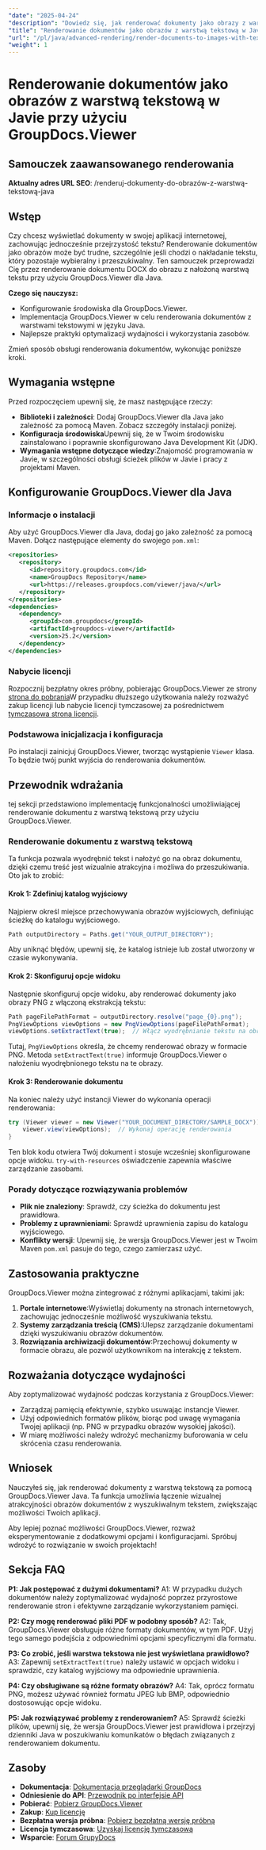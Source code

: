 ```yaml
---
"date": "2025-04-24"
"description": "Dowiedz się, jak renderować dokumenty jako obrazy z warstwą tekstową w języku Java, korzystając z GroupDocs.Viewer. Dzięki temu tekst będzie bardziej przejrzysty i łatwiejszy w wyszukiwaniu."
"title": "Renderowanie dokumentów jako obrazów z warstwą tekstową w Javie przy użyciu GroupDocs.Viewer"
"url": "/pl/java/advanced-rendering/render-documents-to-images-with-text-layer-java/"
"weight": 1
---
```


# Renderowanie dokumentów jako obrazów z warstwą tekstową w Javie przy użyciu GroupDocs.Viewer
## Samouczek zaawansowanego renderowania
**Aktualny adres URL SEO**: /renderuj-dokumenty-do-obrazów-z-warstwą-tekstową-java

## Wstęp
Czy chcesz wyświetlać dokumenty w swojej aplikacji internetowej, zachowując jednocześnie przejrzystość tekstu? Renderowanie dokumentów jako obrazów może być trudne, szczególnie jeśli chodzi o nakładanie tekstu, który pozostaje wybieralny i przeszukiwalny. Ten samouczek przeprowadzi Cię przez renderowanie dokumentu DOCX do obrazu z nałożoną warstwą tekstu przy użyciu GroupDocs.Viewer dla Java.

**Czego się nauczysz:**
- Konfigurowanie środowiska dla GroupDocs.Viewer.
- Implementacja GroupDocs.Viewer w celu renderowania dokumentów z warstwami tekstowymi w języku Java.
- Najlepsze praktyki optymalizacji wydajności i wykorzystania zasobów.

Zmień sposób obsługi renderowania dokumentów, wykonując poniższe kroki.

## Wymagania wstępne
Przed rozpoczęciem upewnij się, że masz następujące rzeczy:

- **Biblioteki i zależności**: Dodaj GroupDocs.Viewer dla Java jako zależność za pomocą Maven. Zobacz szczegóły instalacji poniżej.
- **Konfiguracja środowiska**Upewnij się, że w Twoim środowisku zainstalowano i poprawnie skonfigurowano Java Development Kit (JDK).
- **Wymagania wstępne dotyczące wiedzy**:Znajomość programowania w Javie, w szczególności obsługi ścieżek plików w Javie i pracy z projektami Maven.

## Konfigurowanie GroupDocs.Viewer dla Java
### Informacje o instalacji
Aby użyć GroupDocs.Viewer dla Java, dodaj go jako zależność za pomocą Maven. Dołącz następujące elementy do swojego `pom.xml`:

```xml
<repositories>
   <repository>
      <id>repository.groupdocs.com</id>
      <name>GroupDocs Repository</name>
      <url>https://releases.groupdocs.com/viewer/java/</url>
   </repository>
</repositories>
<dependencies>
   <dependency>
      <groupId>com.groupdocs</groupId>
      <artifactId>groupdocs-viewer</artifactId>
      <version>25.2</version>
   </dependency>
</dependencies>
```

### Nabycie licencji
Rozpocznij bezpłatny okres próbny, pobierając GroupDocs.Viewer ze strony [strona do pobrania](https://releases.groupdocs.com/viewer/java/)W przypadku dłuższego użytkowania należy rozważyć zakup licencji lub nabycie licencji tymczasowej za pośrednictwem [tymczasowa strona licencji](https://purchase.groupdocs.com/temporary-license/).

### Podstawowa inicjalizacja i konfiguracja
Po instalacji zainicjuj GroupDocs.Viewer, tworząc wystąpienie `Viewer` klasa. To będzie twój punkt wyjścia do renderowania dokumentów.

## Przewodnik wdrażania
tej sekcji przedstawiono implementację funkcjonalności umożliwiającej renderowanie dokumentu z warstwą tekstową przy użyciu GroupDocs.Viewer.

### Renderowanie dokumentu z warstwą tekstową
Ta funkcja pozwala wyodrębnić tekst i nałożyć go na obraz dokumentu, dzięki czemu treść jest wizualnie atrakcyjna i możliwa do przeszukiwania. Oto jak to zrobić:

#### Krok 1: Zdefiniuj katalog wyjściowy
Najpierw określ miejsce przechowywania obrazów wyjściowych, definiując ścieżkę do katalogu wyjściowego.

```java
Path outputDirectory = Paths.get("YOUR_OUTPUT_DIRECTORY");
```

Aby uniknąć błędów, upewnij się, że katalog istnieje lub został utworzony w czasie wykonywania.

#### Krok 2: Skonfiguruj opcje widoku
Następnie skonfiguruj opcje widoku, aby renderować dokumenty jako obrazy PNG z włączoną ekstrakcją tekstu:

```java
Path pageFilePathFormat = outputDirectory.resolve("page_{0}.png");
PngViewOptions viewOptions = new PngViewOptions(pageFilePathFormat);
viewOptions.setExtractText(true);  // Włącz wyodrębnianie tekstu na obrazie
```

Tutaj, `PngViewOptions` określa, że chcemy renderować obrazy w formacie PNG. Metoda `setExtractText(true)` informuje GroupDocs.Viewer o nałożeniu wyodrębnionego tekstu na te obrazy.

#### Krok 3: Renderowanie dokumentu
Na koniec należy użyć instancji Viewer do wykonania operacji renderowania:

```java
try (Viewer viewer = new Viewer("YOUR_DOCUMENT_DIRECTORY/SAMPLE_DOCX")) {
    viewer.view(viewOptions);  // Wykonaj operację renderowania
}
```

Ten blok kodu otwiera Twój dokument i stosuje wcześniej skonfigurowane opcje widoku. `try-with-resources` oświadczenie zapewnia właściwe zarządzanie zasobami.

### Porady dotyczące rozwiązywania problemów
- **Plik nie znaleziony**: Sprawdź, czy ścieżka do dokumentu jest prawidłowa.
- **Problemy z uprawnieniami**: Sprawdź uprawnienia zapisu do katalogu wyjściowego.
- **Konflikty wersji**: Upewnij się, że wersja GroupDocs.Viewer jest w Twoim Maven `pom.xml` pasuje do tego, czego zamierzasz użyć.

## Zastosowania praktyczne
GroupDocs.Viewer można zintegrować z różnymi aplikacjami, takimi jak:
1. **Portale internetowe**:Wyświetlaj dokumenty na stronach internetowych, zachowując jednocześnie możliwość wyszukiwania tekstu.
2. **Systemy zarządzania treścią (CMS)**:Ulepsz zarządzanie dokumentami dzięki wyszukiwaniu obrazów dokumentów.
3. **Rozwiązania archiwizacji dokumentów**:Przechowuj dokumenty w formacie obrazu, ale pozwól użytkownikom na interakcję z tekstem.

## Rozważania dotyczące wydajności
Aby zoptymalizować wydajność podczas korzystania z GroupDocs.Viewer:
- Zarządzaj pamięcią efektywnie, szybko usuwając instancje Viewer.
- Użyj odpowiednich formatów plików, biorąc pod uwagę wymagania Twojej aplikacji (np. PNG w przypadku obrazów wysokiej jakości).
- W miarę możliwości należy wdrożyć mechanizmy buforowania w celu skrócenia czasu renderowania.

## Wniosek
Nauczyłeś się, jak renderować dokumenty z warstwą tekstową za pomocą GroupDocs.Viewer Java. Ta funkcja umożliwia łączenie wizualnej atrakcyjności obrazów dokumentów z wyszukiwalnym tekstem, zwiększając możliwości Twoich aplikacji.

Aby lepiej poznać możliwości GroupDocs.Viewer, rozważ eksperymentowanie z dodatkowymi opcjami i konfiguracjami. Spróbuj wdrożyć to rozwiązanie w swoich projektach!

## Sekcja FAQ
**P1: Jak postępować z dużymi dokumentami?**
A1: W przypadku dużych dokumentów należy zoptymalizować wydajność poprzez przyrostowe renderowanie stron i efektywne zarządzanie wykorzystaniem pamięci.

**P2: Czy mogę renderować pliki PDF w podobny sposób?**
A2: Tak, GroupDocs.Viewer obsługuje różne formaty dokumentów, w tym PDF. Użyj tego samego podejścia z odpowiednimi opcjami specyficznymi dla formatu.

**P3: Co zrobić, jeśli warstwa tekstowa nie jest wyświetlana prawidłowo?**
A3: Zapewnij `setExtractText(true)` należy ustawić w opcjach widoku i sprawdzić, czy katalog wyjściowy ma odpowiednie uprawnienia.

**P4: Czy obsługiwane są różne formaty obrazów?**
A4: Tak, oprócz formatu PNG, możesz używać również formatu JPEG lub BMP, odpowiednio dostosowując opcje widoku.

**P5: Jak rozwiązywać problemy z renderowaniem?**
A5: Sprawdź ścieżki plików, upewnij się, że wersja GroupDocs.Viewer jest prawidłowa i przejrzyj dzienniki Java w poszukiwaniu komunikatów o błędach związanych z renderowaniem dokumentu.

## Zasoby
- **Dokumentacja**: [Dokumentacja przeglądarki GroupDocs](https://docs.groupdocs.com/viewer/java/)
- **Odniesienie do API**: [Przewodnik po interfejsie API](https://reference.groupdocs.com/viewer/java/)
- **Pobierać**: [Pobierz GroupDocs.Viewer](https://releases.groupdocs.com/viewer/java/)
- **Zakup**: [Kup licencję](https://purchase.groupdocs.com/buy)
- **Bezpłatna wersja próbna**: [Pobierz bezpłatną wersję próbną](https://releases.groupdocs.com/viewer/java/)
- **Licencja tymczasowa**: [Uzyskaj licencję tymczasową](https://purchase.groupdocs.com/temporary-license/)
- **Wsparcie**: [Forum GrupyDocs](https://forum.groupdocs.com/c/viewer/9)